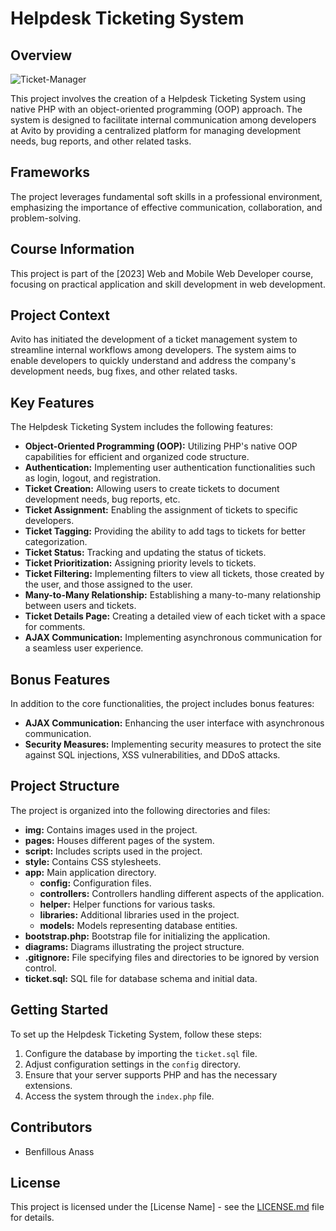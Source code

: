 # Helpdesk Ticketing System

## Overview
![Ticket-Manager](https://github.com/Youcode-Classe-E-2023-2024/Benfillous-Anass_tickets_manager/assets/109225791/cf059366-d486-469d-a19d-98c8f02c9377)

This project involves the creation of a Helpdesk Ticketing System using native PHP with an object-oriented programming (OOP) approach. The system is designed to facilitate internal communication among developers at Avito by providing a centralized platform for managing development needs, bug reports, and other related tasks.

## Frameworks

The project leverages fundamental soft skills in a professional environment, emphasizing the importance of effective communication, collaboration, and problem-solving.

## Course Information

This project is part of the [2023] Web and Mobile Web Developer course, focusing on practical application and skill development in web development.

## Project Context

Avito has initiated the development of a ticket management system to streamline internal workflows among developers. The system aims to enable developers to quickly understand and address the company's development needs, bug fixes, and other related tasks.

## Key Features

The Helpdesk Ticketing System includes the following features:

- **Object-Oriented Programming (OOP):** Utilizing PHP's native OOP capabilities for efficient and organized code structure.
- **Authentication:** Implementing user authentication functionalities such as login, logout, and registration.
- **Ticket Creation:** Allowing users to create tickets to document development needs, bug reports, etc.
- **Ticket Assignment:** Enabling the assignment of tickets to specific developers.
- **Ticket Tagging:** Providing the ability to add tags to tickets for better categorization.
- **Ticket Status:** Tracking and updating the status of tickets.
- **Ticket Prioritization:** Assigning priority levels to tickets.
- **Ticket Filtering:** Implementing filters to view all tickets, those created by the user, and those assigned to the user.
- **Many-to-Many Relationship:** Establishing a many-to-many relationship between users and tickets.
- **Ticket Details Page:** Creating a detailed view of each ticket with a space for comments.
- **AJAX Communication:** Implementing asynchronous communication for a seamless user experience.

## Bonus Features

In addition to the core functionalities, the project includes bonus features:

- **AJAX Communication:** Enhancing the user interface with asynchronous communication.
- **Security Measures:** Implementing security measures to protect the site against SQL injections, XSS vulnerabilities, and DDoS attacks.

## Project Structure

The project is organized into the following directories and files:

- **img:** Contains images used in the project.
- **pages:** Houses different pages of the system.
- **script:** Includes scripts used in the project.
- **style:** Contains CSS stylesheets.
- **app:** Main application directory.
    - **config:** Configuration files.
    - **controllers:** Controllers handling different aspects of the application.
    - **helper:** Helper functions for various tasks.
    - **libraries:** Additional libraries used in the project.
    - **models:** Models representing database entities.
- **bootstrap.php:** Bootstrap file for initializing the application.
- **diagrams:** Diagrams illustrating the project structure.
- **.gitignore:** File specifying files and directories to be ignored by version control.
- **ticket.sql:** SQL file for database schema and initial data.

## Getting Started

To set up the Helpdesk Ticketing System, follow these steps:

1. Configure the database by importing the `ticket.sql` file.
2. Adjust configuration settings in the `config` directory.
3. Ensure that your server supports PHP and has the necessary extensions.
4. Access the system through the `index.php` file.

## Contributors

- Benfillous Anass

## License

This project is licensed under the [License Name] - see the [LICENSE.md](LICENSE.md) file for details.
